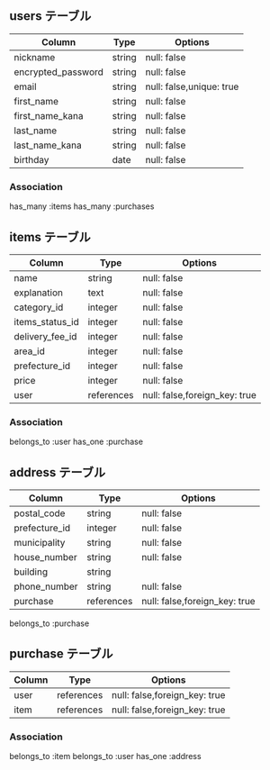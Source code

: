 ## users テーブル

| Column               | Type     | Options                  |
| ----------           | ------   | -----------              |
| nickname             | string   | null: false              |
| encrypted_password   | string   | null: false              |
| email                | string   | null: false,unique: true |
| first_name           | string   | null: false              |
| first_name_kana      | string   | null: false              |
| last_name            | string   | null: false              |
| last_name_kana       | string   | null: false              |
| birthday             | date     | null: false              |


### Association
has_many :items
has_many :purchases


## items テーブル

| Column           | Type         | Options                         |
| ------------     | ------       | -----------------------------   |
| name             | string       | null: false                     |
| explanation      | text         | null: false                     |
| category_id      | integer      | null: false                     |
| items_status_id  | integer      | null: false                     |
| delivery_fee_id  | integer      | null: false                     |
| area_id          | integer      | null: false                     |
| prefecture_id    | integer      | null: false                     |
| price            | integer      | null: false                     |
| user             | references   | null: false,foreign_key: true   |




### Association

belongs_to :user
has_one :purchase 




## address テーブル

| Column         | Type       | Options                         |
| ----------     | ------     | -----------                     |
| postal_code    | string     | null: false                     |
| prefecture_id  | integer    | null: false                     |
| municipality   | string     | null: false                     |
| house_number   | string     | null: false                     |
| building       | string     |                                 |
| phone_number   | string     | null: false                     |
| purchase       | references | null: false,foreign_key: true   |


belongs_to :purchase



## purchase テーブル



| Column     | Type       | Options                         |
| ---------- | ------     | -----------                     |
| user       | references | null: false,foreign_key: true   |
| item       | references | null: false,foreign_key: true   |



### Association


belongs_to :item 
belongs_to :user
has_one :address











